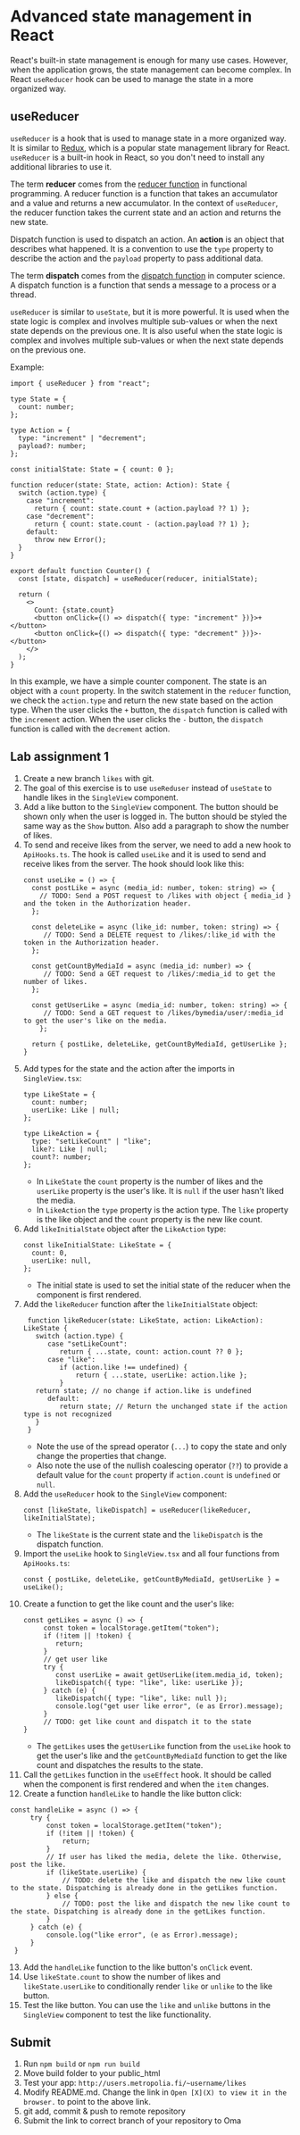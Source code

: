 # Advanced state management in React

React's built-in state management is enough for many use cases. However, when the application grows, the state management can become complex. In React `useReducer` hook can be used to manage the state in a more organized way.

## useReducer

`useReducer` is a hook that is used to manage state in a more organized way. It is similar to [Redux](https://redux.js.org/), which is a popular state management library for React. `useReducer` is a built-in hook in React, so you don't need to install any additional libraries to use it.

The term **reducer** comes from the [reducer function](https://en.wikipedia.org/wiki/Reducer_function) in functional programming. A reducer function is a function that takes an accumulator and a value and returns a new accumulator. In the context of `useReducer`, the reducer function takes the current state and an action and returns the new state.

Dispatch function is used to dispatch an action. An **action** is an object that describes what happened. It is a convention to use the `type` property to describe the action and the `payload` property to pass additional data.

The term **dispatch** comes from the [dispatch function](https://en.wikipedia.org/wiki/Dispatch_function) in computer science. A dispatch function is a function that sends a message to a process or a thread.

`useReducer` is similar to `useState`, but it is more powerful. It is used when the state logic is complex and involves multiple sub-values or when the next state depends on the previous one. It is also useful when the state logic is complex and involves multiple sub-values or when the next state depends on the previous one.

Example:

```tsx
import { useReducer } from "react";

type State = {
  count: number;
};

type Action = {
  type: "increment" | "decrement";
  payload?: number;
};

const initialState: State = { count: 0 };

function reducer(state: State, action: Action): State {
  switch (action.type) {
    case "increment":
      return { count: state.count + (action.payload ?? 1) };
    case "decrement":
      return { count: state.count - (action.payload ?? 1) };
    default:
      throw new Error();
  }
}

export default function Counter() {
  const [state, dispatch] = useReducer(reducer, initialState);

  return (
    <>
      Count: {state.count}
      <button onClick={() => dispatch({ type: "increment" })}>+</button>
      <button onClick={() => dispatch({ type: "decrement" })}>-</button>
    </>
  );
}
```

In this example, we have a simple counter component. The state is an object with a `count` property. In the switch statement in the `reducer` function, we check the `action.type` and return the new state based on the action type. When the user clicks the `+` button, the `dispatch` function is called with the `increment` action. When the user clicks the `-` button, the `dispatch` function is called with the `decrement` action.

## Lab assignment 1
1. Create a new branch `likes` with git.
2. The goal of this exercise is to use `useReduser` instead of `useState` to handle likes in the `SingleView` component.
3. Add a like button to the `SingleView` component. The button should be shown only when the user is logged in. The button should be styled the same way as the `Show` button. Also add a paragraph to show the number of likes.
4. To send and receive likes from the server, we need to add a new hook to `ApiHooks.ts`. The hook is called `useLike` and it is used to send and receive likes from the server. The hook should look like this:
   ```tsx
   const useLike = () => {
     const postLike = async (media_id: number, token: string) => {
       // TODO: Send a POST request to /likes with object { media_id } and the token in the Authorization header.
     };
     
     const deleteLike = async (like_id: number, token: string) => {
        // TODO: Send a DELETE request to /likes/:like_id with the token in the Authorization header.
     };
   
     const getCountByMediaId = async (media_id: number) => {
        // TODO: Send a GET request to /likes/:media_id to get the number of likes.
     };
   
     const getUserLike = async (media_id: number, token: string) => {
        // TODO: Send a GET request to /likes/bymedia/user/:media_id to get the user's like on the media.
       };      
   
     return { postLike, deleteLike, getCountByMediaId, getUserLike };
   }
   ```
5. Add types for the state and the action after the imports in `SingleView.tsx`: 
   ```tsx
   type LikeState = {
     count: number;
     userLike: Like | null;
   };

   type LikeAction = {
     type: "setLikeCount" | "like";
     like?: Like | null;
     count?: number;
   };
   ```
   - In `LikeState` the `count` property is the number of likes and the `userLike` property is the user's like. It is `null` if the user hasn't liked the media.
   - In `LikeAction` the `type` property is the action type. The `like` property is the like object and the `count` property is the new like count.
6. Add `likeInitialState` object after the `LikeAction` type:
   ```tsx
   const likeInitialState: LikeState = {
     count: 0,
     userLike: null,
   };
   ```
   - The initial state is used to set the initial state of the reducer when the component is first rendered.
7. Add the `likeReducer` function after the `likeInitialState` object:
   ```tsx
    function likeReducer(state: LikeState, action: LikeAction): LikeState {
      switch (action.type) {
         case "setLikeCount":
            return { ...state, count: action.count ?? 0 };
         case "like":
            if (action.like !== undefined) {
                return { ...state, userLike: action.like };
            }
      return state; // no change if action.like is undefined
         default:
            return state; // Return the unchanged state if the action type is not recognized
      }
    }
    ```
    - Note the use of the spread operator (`...`) to copy the state and only change the properties that change. 
    - Also note the use of the nullish coalescing operator (`??`) to provide a default value for the `count` property if `action.count` is `undefined` or `null`.
8. Add the `useReducer` hook to the `SingleView` component:
   ```tsx
   const [likeState, likeDispatch] = useReducer(likeReducer, likeInitialState);
   ```
   - The `likeState` is the current state and the `likeDispatch` is the dispatch function. 
9. Import the `useLike` hook to `SingleView.tsx` and all four functions from `ApiHooks.ts`:
   ```tsx
   const { postLike, deleteLike, getCountByMediaId, getUserLike } = useLike();
   ```
10. Create a function to get the like count and the user's like:
    ```tsx
    const getLikes = async () => {
         const token = localStorage.getItem("token");
         if (!item || !token) {
            return;
         }
         // get user like
         try {
            const userLike = await getUserLike(item.media_id, token);
            likeDispatch({ type: "like", like: userLike });
         } catch (e) {
            likeDispatch({ type: "like", like: null });
            console.log("get user like error", (e as Error).message);
         }
         // TODO: get like count and dispatch it to the state
    }
    ```
    - The `getLikes` uses the `getUserLike` function from the `useLike` hook to get the user's like and the `getCountByMediaId` function to get the like count and dispatches the results to the state.
11. Call the `getLikes` function in the `useEffect` hook. It should be called when the component is first rendered and when the `item` changes.
12. Create a function `handleLike` to handle the like button click:
   ```tsx
   const handleLike = async () => {
        try {
            const token = localStorage.getItem("token");
            if (!item || !token) {
                return;
            }
            // If user has liked the media, delete the like. Otherwise, post the like.
            if (likeState.userLike) {
                // TODO: delete the like and dispatch the new like count to the state. Dispatching is already done in the getLikes function.
            } else {
                // TODO: post the like and dispatch the new like count to the state. Dispatching is already done in the getLikes function.
            }
        } catch (e) {
            console.log("like error", (e as Error).message);
        }
    }
   ```
13. Add the `handleLike` function to the like button's `onClick` event.
14. Use `likeState.count` to show the number of likes and `likeState.userLike` to conditionally render `like` or `unlike` to the like button.
15. Test the like button. You can use the `like` and `unlike` buttons in the `SingleView` component to test the like functionality.

## Submit

1. Run `npm build` or `npm run build`
2. Move build folder to your public_html
3. Test your app: `http://users.metropolia.fi/~username/likes`
4. Modify README.md. Change the link in `Open [X](X) to view it in the browser.` to point to the above link.
5. git add, commit & push to remote repository
6. Submit the link to correct branch of your repository to Oma
